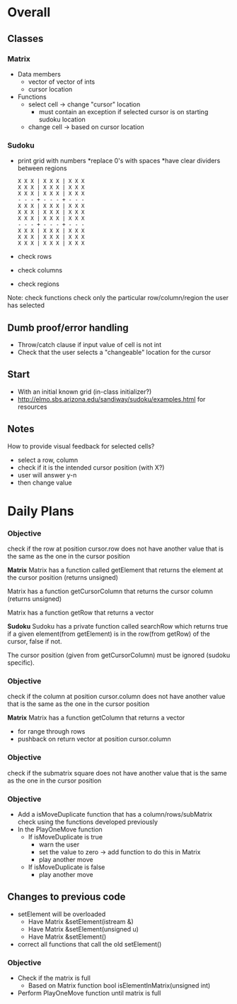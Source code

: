  # Overall
## Classes
### Matrix
* Data members
	* vector of vector of ints
	* cursor location
* Functions
	* select cell -> change "cursor" location
		* must contain an exception if selected cursor is on starting sudoku location
	* change cell -> based on cursor location

### Sudoku
* print grid with numbers
	*replace 0's with spaces
	*have clear dividers between regions 
	```
	X X X | X X X | X X X
	X X X | X X X | X X X
	X X X | X X X | X X X
	- - - + - - - + - - -
	X X X | X X X | X X X
	X X X | X X X | X X X
	X X X | X X X | X X X
	- - - + - - - + - - -
	X X X | X X X | X X X
	X X X | X X X | X X X
	X X X | X X X | X X X
	```

* check rows 
* check columns
* check regions

Note: check functions check only the particular row/column/region the user has selected


## Dumb proof/error handling
* Throw/catch clause if input value of cell is not int
* Check that the user selects a "changeable" location for the cursor


## Start
* With an initial known grid (in-class initializer?)
* http://elmo.sbs.arizona.edu/sandiway/sudoku/examples.html for resources


## Notes 
How to provide visual feedback for selected cells?
* select a row, column
* check if it is the intended cursor position (with X?)
* user will answer y-n
* then change value

# Daily Plans

### Objective
check if the row at position cursor.row does not have another value that is the same as the one in the cursor position

**Matrix**
Matrix has a function called getElement that returns the element at the cursor position (returns unsigned) 

Matrix has a function getCursorColumn that returns the cursor column (returns unsigned) 

Matrix has a function getRow that returns a vector<unsigned>

**Sudoku**
Sudoku has a private function called searchRow which returns true if a given element(from getElement) is in the row(from getRow) of the cursor, false if not.

The cursor position (given from getCursorColumn) must be ignored (sudoku specific). 
	
### Objective
check if the column at position cursor.column does not have another value that is the same as the one in the cursor position


**Matrix**
Matrix has a function getColumn that returns a vector <unsigned>
* for range through rows
* pushback on return vector at position cursor.column

### Objective
check if the submatrix square does not have another value that is the same as the one in the cursor position

### Objective
* Add a isMoveDuplicate function that has a column/rows/subMatrix check using the functions developed previously
* In the PlayOneMove function
	* If isMoveDuplicate is true
		* warn the user
		* set the value to zero -> add function to do this in Matrix
		* play another move
	* If isMoveDuplicate is false
		* play another move

## Changes to previous code
* setElement will be overloaded
	* Have Matrix &setElement(istream &)
	* Have Matrix &setElement(unsigned u)
	* Have Matrix &setElement()
* correct all functions that call the old setElement()

### Objective
* Check if the matrix is full
	* Based on Matrix function bool isElementInMatrix(unsigned int)
* Perform PlayOneMove function until matrix is full






